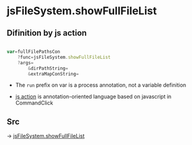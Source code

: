 # jsFileSystem.showFullFileList

## Difinition by js action

```js.js

var=fullFilePathsCon
	?func=jsFileSystem.showFullFileList
	?args=
		&dirPathString=
		&extraMapConString=
```

- The `run` prefix on var is a process annotation, not a variable definition

- [js action](#) is annotation-oriented language based on javascript in CommandClick

## Src

-> [jsFileSystem.showFullFileList](https://github.com/puutaro/CommandClick/blob/master/app/src/main/java/com/puutaro/commandclick/fragment_lib/terminal_fragment/js_interface/file/JsFileSystem.kt#L278)


